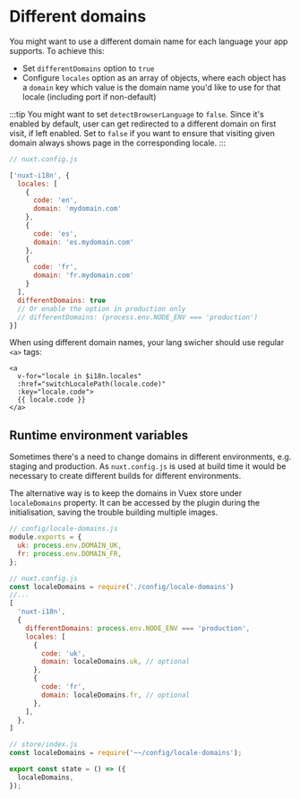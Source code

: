 # Different domains

You might want to use a different domain name for each language your app supports. To achieve this:

* Set `differentDomains` option to `true`
* Configure `locales` option as an array of objects, where each object has a `domain` key which value is the domain name you'd like to use for that locale (including port if non-default)

:::tip
You might want to set `detectBrowserLanguage` to `false`. Since it's enabled by default, user can get redirected to a different domain on first visit, if left enabled. Set to `false` if you want to ensure that visiting given domain always shows page in the corresponding locale.
:::

```js
// nuxt.config.js

['nuxt-i18n', {
  locales: [
    {
      code: 'en',
      domain: 'mydomain.com'
    },
    {
      code: 'es',
      domain: 'es.mydomain.com'
    },
    {
      code: 'fr',
      domain: 'fr.mydomain.com'
    }
  ],
  differentDomains: true
  // Or enable the option in production only
  // differentDomains: (process.env.NODE_ENV === 'production')
}]
```

When using different domain names, your lang swicher should use regular `<a>` tags:

```vue
<a
  v-for="locale in $i18n.locales"
  :href="switchLocalePath(locale.code)"
  :key="locale.code">
  {{ locale.code }}
</a>
```

## Runtime environment variables

Sometimes there's a need to change domains in different environments, e.g. staging and production.
As `nuxt.config.js` is used at build time it would be necessary to create different builds for different environments.

The alternative way is to keep the domains in Vuex store under `localeDomains` property. It can be accessed by the plugin
during the initialisation, saving the trouble building multiple images.

```js
// config/locale-domains.js
module.exports = {
  uk: process.env.DOMAIN_UK,
  fr: process.env.DOMAIN_FR,
};
```

```js
// nuxt.config.js
const localeDomains = require('./config/locale-domains')
//...
[
  'nuxt-i18n',
  {
    differentDomains: process.env.NODE_ENV === 'production',
    locales: [
      {
        code: 'uk',
        domain: localeDomains.uk, // optional
      },
      {
        code: 'fr',
        domain: localeDomains.fr, // optional
      },
    ],
  },
]
```

```js
// store/index.js
const localeDomains = require('~~/config/locale-domains');

export const state = () => ({
  localeDomains,
});
```
